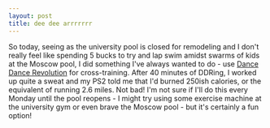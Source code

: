 ```yaml
---
layout: post
title: dee dee arrrrrrr
---
```


So today, seeing as the university pool is closed for remodeling and I don't really feel like spending 5 bucks to try and lap swim amidst swarms of kids at the Moscow pool, I did something I've always wanted to do - use <a href="http://en.wikipedia.org/wiki/Dance_Dance_Revolution">Dance Dance Revolution</a> for cross-training. After 40 minutes of DDRing, I worked up quite a sweat and my PS2 told me that I'd burned 250ish calories, or the equivalent of running 2.6 miles. Not bad! I'm not sure if I'll do this every Monday until the pool reopens - I might try using some exercise machine at the university gym or even brave the Moscow pool - but it's certainly a fun option!
